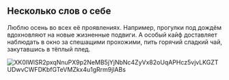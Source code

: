 ## Несколько слов о себе

Люблю осень во всех её проявлениях. Например, прогулки под дождём вдохновляют на новые жизненные подвиги. А особый кайф доставляет наблюдать в окно за спешащими прохожими, пить горячий сладкий чай, закутавшись в тёплый плед. 

![XK0IWlSR2pxqNnuPX9p2NeMB5jYjNbNc4ZyVx82oUqAPHcz5vjvLKGZTUDwvCWFDKbfGTeVMZkx4u1gRrm9jlABs](https://user-images.githubusercontent.com/121941801/211584663-86376b95-98d5-414d-bbce-0d8035189132.jpg)
